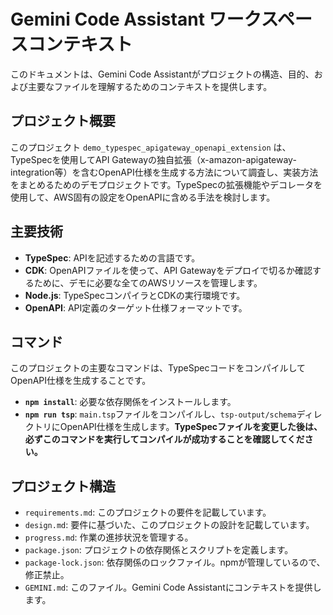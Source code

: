# Gemini Code Assistant ワークスペースコンテキスト

このドキュメントは、Gemini Code Assistantがプロジェクトの構造、目的、および主要なファイルを理解するためのコンテキストを提供します。

## プロジェクト概要

このプロジェクト `demo_typespec_apigateway_openapi_extension` は、TypeSpecを使用してAPI Gatewayの独自拡張（x-amazon-apigateway-integration等）を含むOpenAPI仕様を生成する方法について調査し、実装方法をまとめるためのデモプロジェクトです。TypeSpecの拡張機能やデコレータを使用して、AWS固有の設定をOpenAPIに含める手法を検討します。

## 主要技術

- **TypeSpec**: APIを記述するための言語です。
- **CDK**: OpenAPIファイルを使って、API Gatewayをデプロイで切るか確認するために、デモに必要な全てのAWSリソースを管理します。
- **Node.js**: TypeSpecコンパイラとCDKの実行環境です。
- **OpenAPI**: API定義のターゲット仕様フォーマットです。

## コマンド

このプロジェクトの主要なコマンドは、TypeSpecコードをコンパイルしてOpenAPI仕様を生成することです。

- **`npm install`**: 必要な依存関係をインストールします。
- **`npm run tsp`**: `main.tsp`ファイルをコンパイルし、`tsp-output/schema`ディレクトリにOpenAPI仕様を生成します。**TypeSpecファイルを変更した後は、必ずこのコマンドを実行してコンパイルが成功することを確認してください。**

## プロジェクト構造

- `requirements.md`: このプロジェクトの要件を記載しています。
- `design.md`: 要件に基づいた、このプロジェクトの設計を記載しています。
- `progress.md`: 作業の進捗状況を管理する。
- `package.json`: プロジェクトの依存関係とスクリプトを定義します。
- `package-lock.json`: 依存関係のロックファイル。npmが管理しているので、修正禁止。
- `GEMINI.md`: このファイル。Gemini Code Assistantにコンテキストを提供します。
